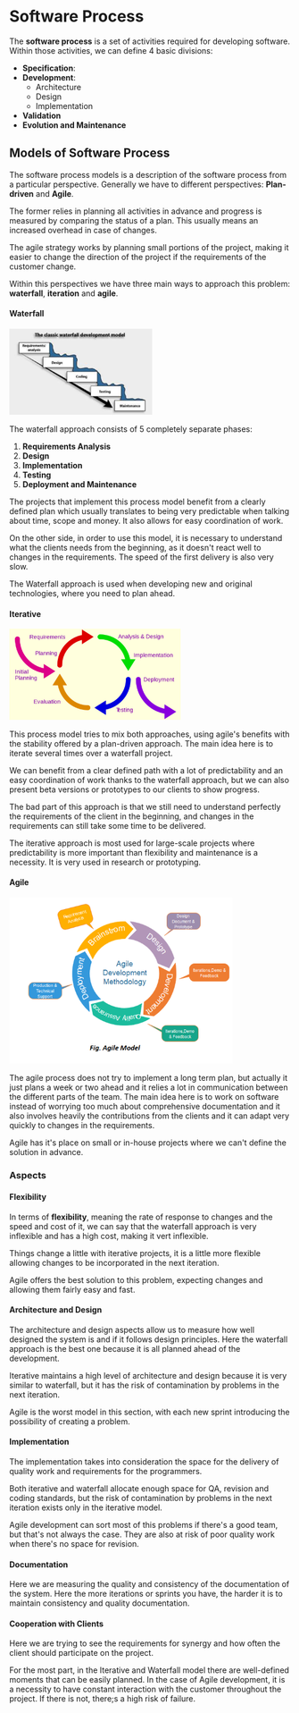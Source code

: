 # Software Process

The **software process** is a set of activities required for developing software. Within those activities, we can define 4 basic divisions:

- **Specification**: 
- **Development**:
  - Architecture
  - Design
  - Implementation
- **Validation**
- **Evolution and Maintenance**

## Models of Software Process

The software process models is a description of the software process from a particular perspective. Generally we have to different perspectives: **Plan-driven**  and **Agile**.

The former relies in planning all activities in advance and progress is measured by comparing the status of a plan. This usually means an increased overhead in case of changes.

The agile strategy works by planning small portions of the project, making it easier to change the direction of the project if the requirements of the customer change.

Within this perspectives we have three main ways to approach this problem: **waterfall**, **iteration** and **agile**. 

#### Waterfall

<img src="Resources/03 - Software Process/image-20201210154545399.png" alt="image-20201210154545399" style="zoom:25%;" />

The waterfall approach consists of 5 completely separate phases:

1. **Requirements Analysis**
2. **Design**
3. **Implementation**
4. **Testing**
5. **Deployment and Maintenance**

The projects that implement this process model benefit from a clearly defined plan which usually translates to being very predictable when talking about time, scope and money. It also allows for easy coordination of work.

On the other side, in order to use this model, it is necessary to understand what the clients needs from the beginning, as it doesn't react well to changes in the requirements. The speed of the first delivery is also very slow.

The Waterfall approach is used when developing new and original technologies, where you need to plan ahead.

#### Iterative

<img src="Resources/03 - Software Process/1280px-Iterative_development_model.svg.png" alt="img" style="zoom:30%;" />

This process model tries to mix both approaches, using agile's benefits with the stability offered by a plan-driven approach. The main idea here is to iterate several times over a waterfall project. 

We can benefit from a clear defined path with a lot of predictability and an easy coordination of work thanks to the waterfall approach, but we can also present beta versions or prototypes to our clients to show progress.

The bad part of this approach is that we still need to understand perfectly the requirements of the client in the beginning, and changes in the requirements can still take some time to be delivered.

The iterative approach is most used for large-scale projects where predictability is more important than flexibility and maintenance is a necessity. It is very used in research or prototyping.

#### Agile

<img src="Resources/03 - Software Process/software-engineering-agile-model.png" alt="Agile Model (Software Engineering) - javatpoint" style="zoom:70%;" />

The agile process does not try to implement a long term plan, but actually it just plans a week or two ahead and it relies a lot in communication between the different parts of the team. The main idea here is to work on software instead of worrying too much about comprehensive documentation and it also involves heavily the contributions from the clients and it can adapt very quickly to changes in the requirements.

Agile has it's place on small or in-house projects where we can't define the solution in advance. 

### Aspects 

#### Flexibility

In terms of **flexibility**, meaning the rate of response to changes and the speed and cost of it, we can say that the waterfall approach is very inflexible and has a high cost, making it vert inflexible. 

Things change a little with iterative projects, it is a little more flexible allowing changes to be incorporated in the next iteration. 

Agile offers the best solution to this problem, expecting changes and allowing them fairly easy and fast.

#### Architecture and Design

The architecture and design aspects allow us to measure how well designed the system is and if it follows design principles. Here the waterfall approach is the best one because it is all planned ahead of the development.

Iterative maintains a high level of architecture and design because it is very similar to waterfall, but it has the risk of contamination by problems in the next iteration.

Agile is the worst model in this section, with each new sprint introducing the possibility of creating a problem.

#### Implementation

The implementation takes into consideration the space for the delivery of quality work and requirements for the programmers.

Both iterative and waterfall allocate enough space for QA, revision and coding standards, but the risk of contamination by problems in the next iteration exists only in the iterative model.

Agile development can sort most of this problems if there's a good team, but that's not always the case. They are also at risk of poor quality work when there's no space for revision.

#### Documentation

Here we are measuring the quality and consistency of the documentation of the system. Here the more iterations or sprints you have, the harder it is to maintain consistency and quality documentation.

#### Cooperation with Clients

Here we are trying to see the requirements for synergy and how often the client should participate on the project.

For the most part, in the Iterative and Waterfall model there are well-defined moments that can be easily planned. In the case of Agile development, it is a necessity to have constant interaction with the customer throughout the project. If there is not, there;s a high risk of failure.

